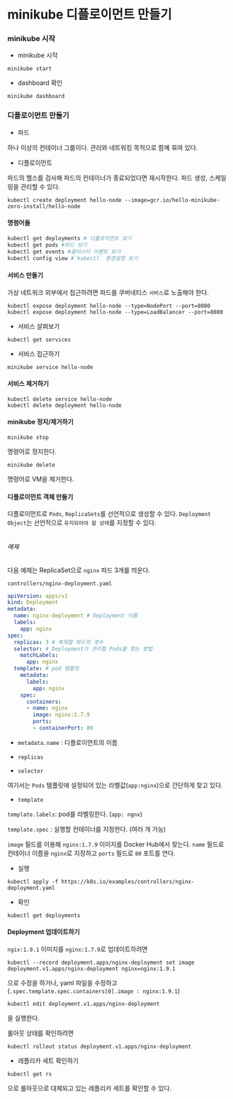 # minikube 디플로이먼트 만들기

[](https://kubernetes.io/docs/tasks/run-application/run-stateless-application-deployment/)

### minikube 시작

* minikube 시작

```
minikube start
```

* dashboard 확인

```
minikube dashboard
```

### 디플로이먼트 만들기

* 파드

하나 이상의 컨테이너 그룹이다. 관리와 네트워킹 목적으로 함꼐 묶여 있다.

* 디플로이먼트

파드의 헬스를 검사해 파드의 컨테이너가 종료되었다면 재시작한다.
파드 생성, 스케일링을 관리할 수 있다.

```
kubectl create deployment hello-node --image=gcr.io/hello-minikube-zero-install/hello-node
```

#### 명령어들

```ps1
kubectl get deployments # 디플로이먼트 보기
kubectl get pods #파드 보기
kubectl get events #클러스터 이벤트 보기
kubectl config view #`kubectl` 환경설정 보기
```

#### 서비스 만들기

가상 네트워크 외부에서 접근하려면 파드를 쿠버네티스 `서비스`로 노출해야 한다.

```
kubectl expose deployment hello-node --type=NodePort --port=8080
kubectl expose deployment hello-node --type=LoadBalancer --port=8080
```

* 서비스 살펴보기

```
kubectl get services
```

* 서비스 접근하기

```
minikube service hello-node
```

#### 서비스 제거하기

```
kubectl delete service hello-node
kubectl delete deployment hello-node
```

#### minikube 정지/제거하기

```
minikube stop
```

명령어로 정지한다.

```
minikube delete
```

명령어로 VM을 제거한다.

#### 디플로이먼트 객체 만들기

디플로이먼트로 `Pods`, `ReplicaSets`를 선언적으로 생성할 수 있다.
`Deployment Object`는 선언적으로 `유지되어야 할 상태`를 지정할 수 있다.

[](https://kubernetes.io/docs/concepts/workloads/controllers/deployment/
)
```
```

###### 예제

다음 예제는 ReplicaSet으로 `nginx` 파드 3개를 띄운다.

`controllers/nginx-deployment.yaml`

```yml
apiVersion: apps/v1
kind: Deployment
metadata:
  name: nginx-deployment # Deployment 이름
  labels:
    app: nginx
spec:
  replicas: 3 # 복제할 파드의 갯수
  selector: # Deployment가 관리할 Pods를 찾는 방법
    matchLabels:
      app: nginx
  template: # pod 템플릿
    metadata:
      labels:
        app: nginx
    spec:
      containers:
      - name: nginx
        image: nginx:1.7.9
        ports:
        - containerPort: 80
```

* `metadata.name` : 디플로이먼트의 이름

* `replicas`

* `selector`

여기서는 `Pods` 템플릿에 설정되어 있는 라벨값(`app:nginx`)으로 간단하게 찾고 있다.

* `template`

`template.labels`: pod를 라벨링한다. (`app: ngnx`)

`template.spec` : 실행할 컨테이너를 지정한다. (여러 개 가능)

`image` 필드를 이용해 `nginx:1.7.9` 이미지를 Docker Hub에서 찾는다.
`name` 필드로 컨테이너 이름을 `nginx`로 지정하고
`ports` 필드로 `80` 포트를 연다.

* 실행

```
kubectl apply -f https://k8s.io/examples/controllers/nginx-deployment.yaml
```

* 확인

```
kubectl get deployments
```

#### Deployment 업데이트하기

`ngix:1.9.1` 이미지를 `nginx:1.7.9`로 업데이트하려면

```
kubectl --record deployment.apps/nginx-deployment set image deployment.v1.apps/nginx-deployment nginx=nginx:1.9.1
```

으로 수정을 하거나, yaml 파일을 수정하고 (`.spec.template.spec.containers[0].image : nginx:1.9.1`)

```
kubectl edit deployment.v1.apps/nginx-deployment
```

을 실행한다.

롤아웃 상태를 확인하려면

```
kubectl rollout status deployment.v1.apps/nginx-deployment
```

* 레플리카 세트 확인하기

```
kubectl get rs
```

으로 롤아웃으로 대체되고 있는 레플리카 세트를 확인할 수 있다.

